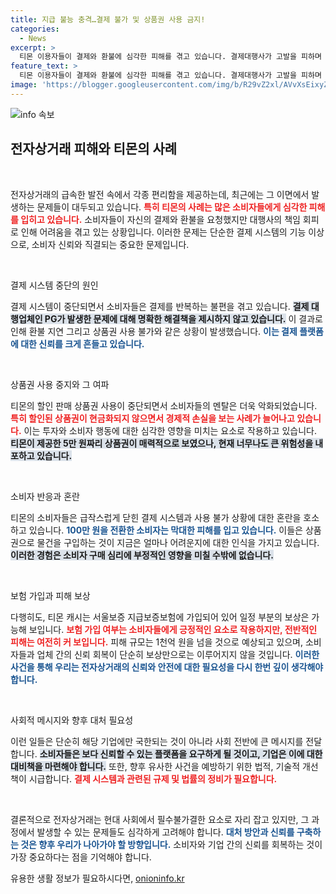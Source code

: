 ```yaml
---
title: 지급 불능 충격…결제 불가 및 상품권 사용 금지!
categories:
  - News
excerpt: >
  티몬 이용자들이 결제와 환불에 심각한 피해를 겪고 있습니다. 결제대행사가 고발을 피하며 대규모 환불 지연이 발생, 상품권 사용 중단이 잇따라 일어나 소비자들이 혼란에 빠졌습니다. 궁금증을 자아내는 이 상황의 전모를 파헤쳐 보았습니다!
feature_text: >
  티몬 이용자들이 결제와 환불에 심각한 피해를 겪고 있습니다. 결제대행사가 고발을 피하며 대규모 환불 지연이 발생, 상품권 사용 중단이 잇따라 일어나 소비자들이 혼란에 빠졌습니다. 궁금증을 자아내는 이 상황의 전모를 파헤쳐 보았습니다!
image: 'https://blogger.googleusercontent.com/img/b/R29vZ2xl/AVvXsEixyZcFfHzMRdzZMjFBmAUKJYCLCGyLL1o632UiGVXcaFdKo_bkvkuCioo0uUKlGfBVcT3P84aROyZIXSBEx3Aw5nCQ3pTgDom1WDC4m8eifvWiAmWEEVb4x6G_l8C0QH225ldMjyaFvpxGEBGNO37VmDTDMHGhJPq73UglMfDca1-0aw/s1600/blogspot.png'
---
```


<p><img src="https://blogger.googleusercontent.com/img/b/R29vZ2xl/AVvXsEixyZcFfHzMRdzZMjFBmAUKJYCLCGyLL1o632UiGVXcaFdKo_bkvkuCioo0uUKlGfBVcT3P84aROyZIXSBEx3Aw5nCQ3pTgDom1WDC4m8eifvWiAmWEEVb4x6G_l8C0QH225ldMjyaFvpxGEBGNO37VmDTDMHGhJPq73UglMfDca1-0aw/s1600/blogspot.png" alt="info 속보" /></p>

<h2 data-ke-size="size26">전자상거래 피해와 티몬의 사례</h2>

<p data-ke-size="size16">&nbsp;</p>

<p>전자상거래의 급속한 발전 속에서 각종 편리함을 제공하는데, 최근에는 그 이면에서 발생하는 문제들이 대두되고 있습니다. <b><span style="color: #ee2323;">특히 티몬의 사례는 많은 소비자들에게 심각한 피해를 입히고 있습니다.</span></b> 소비자들이 자신의 결제와 환불을 요청했지만 대행사의 책임 회피로 인해 어려움을 겪고 있는 상황입니다. 이러한 문제는 단순한 결제 시스템의 기능 이상으로, 소비자 신뢰와 직결되는 중요한 문제입니다.</p>

<p data-ke-size="size16">&nbsp;</p>

<p>결제 시스템 중단의 원인</p>

<p>결제 시스템이 중단되면서 소비자들은 결제를 반복하는 불편을 겪고 있습니다. <b><span style="background-color: #21538527;">결제 대행업체인 PG가 발생한 문제에 대해 명확한 해결책을 제시하지 않고 있습니다.</span></b> 이 결과로 인해 환불 지연 그리고 상품권 사용 불가와 같은 상황이 발생했습니다. <b><span style="color: #1a5490;">이는 결제 플랫폼에 대한 신뢰를 크게 흔들고 있습니다.</span></b></p>

<p data-ke-size="size16">&nbsp;</p>

<p>상품권 사용 중지와 그 여파</p>

<p>티몬의 할인 판매 상품권 사용이 중단되면서 소비자들의 멘탈은 더욱 악화되었습니다. <b><span style="color: #ee2323;">특히 할인된 상품권이 현금화되지 않으면서 경제적 손실을 보는 사례가 늘어나고 있습니다.</span></b> 이는 투자와 소비자 행동에 대한 심각한 영향을 미치는 요소로 작용하고 있습니다. <b><span style="background-color: #21538527;">티몬이 제공한 5만 원짜리 상품권이 매력적으로 보였으나, 현재 너무나도 큰 위험성을 내포하고 있습니다.</span></b></p>

<p data-ke-size="size16">&nbsp;</p>

<p>소비자 반응과 혼란</p>

<p>티몬의 소비자들은 급작스럽게 닫힌 결제 시스템과 사용 불가 상황에 대한 혼란을 호소하고 있습니다. <b><span style="color: #1a5490;">100만 원을 전환한 소비자는 막대한 피해를 입고 있습니다.</span></b> 이들은 상품권으로 물건을 구입하는 것이 지금은 얼마나 어려운지에 대한 인식을 가지고 있습니다. <b><span style="background-color: #21538527;">이러한 경험은 소비자 구매 심리에 부정적인 영향을 미칠 수밖에 없습니다.</span></b></p>

<p data-ke-size="size16">&nbsp;</p>

<p>보험 가입과 피해 보상</p>

<p>다행히도, 티몬 캐시는 서울보증 지급보증보험에 가입되어 있어 일정 부분의 보상은 가능해 보입니다. <b><span style="color: #ee2323;">보험 가입 여부는 소비자들에게 긍정적인 요소로 작용하지만, 전반적인 피해는 여전히 커 보입니다.</span></b> 피해 규모는 1천억 원을 넘을 것으로 예상되고 있으며, 소비자들과 업체 간의 신뢰 회복이 단순히 보상만으로는 이루어지지 않을 것입니다. <b><span style="color: #1a5490;">이러한 사건을 통해 우리는 전자상거래의 신뢰와 안전에 대한 필요성을 다시 한번 깊이 생각해야 합니다.</span></b></p>

<p data-ke-size="size16">&nbsp;</p>

<p>사회적 메시지와 향후 대처 필요성</p>

<p>이런 일들은 단순히 해당 기업에만 국한되는 것이 아니라 사회 전반에 큰 메시지를 전달합니다. <b><span style="background-color: #21538527;">소비자들은 보다 신뢰할 수 있는 플랫폼을 요구하게 될 것이고, 기업은 이에 대한 대비책을 마련해야 합니다.</span></b> 또한, 향후 유사한 사건을 예방하기 위한 법적, 기술적 개선책이 시급합니다. <b><span style="color: #ee2323;">결제 시스템과 관련된 규제 및 법률의 정비가 필요합니다.</span></b></p>

<p data-ke-size="size16">&nbsp;</p>

<p>결론적으로 전자상거래는 현대 사회에서 필수불가결한 요소로 자리 잡고 있지만, 그 과정에서 발생할 수 있는 문제들도 심각하게 고려해야 합니다. <b><span style="color: #1a5490;">대처 방안과 신뢰를 구축하는 것은 향후 우리가 나아가야 할 방향입니다.</span></b> 소비자와 기업 간의 신뢰를 회복하는 것이 가장 중요하다는 점을 기억해야 합니다.</p>
유용한 생활 정보가 필요하시다면, <a href="https://onioninfo.kr" rel="dofollow">onioninfo.kr</a>


